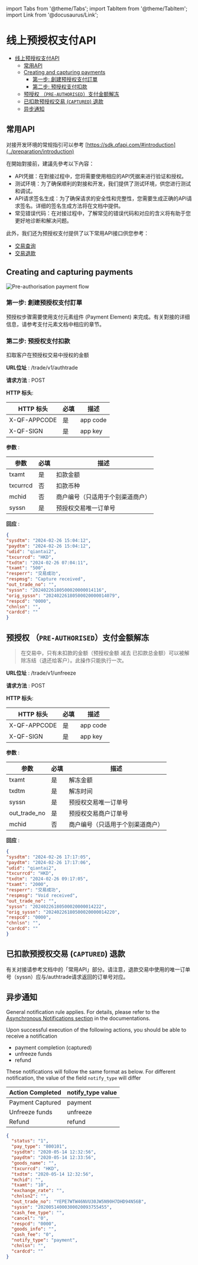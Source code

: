 import Tabs from '@theme/Tabs';
import TabItem from '@theme/TabItem';
import Link from '@docusaurus/Link';

# 线上预授权支付API

- [线上预授权支付API](#线上预授权支付api)
  - [常用API](#常用api)
  - [Creating and capturing payments](#creating-and-capturing-payments)
    - [第一步: 創建预授权支付訂單](#第一步-創建预授权支付訂單)
    - [第二步: 预授权支付扣款](#第二步-预授权支付扣款)
  - [预授权 （`PRE-AUTHORISED`）支付金额解冻](#预授权-pre-authorised支付金额解冻)
  - [已扣款预授权交易 (`CAPTURED`) 退款](#已扣款预授权交易-captured-退款)
  - [异步通知](#异步通知)

## 常用API

对接开发环境的常规指引可以参考 [https://sdk.qfapi.com/#introduction](../preparation/introduction)

在開始對接前，建議先參考以下內容：

- API凭据：在對接过程中，您将需要使用相应的API凭据来进行验证和授权。
- 测试环境：为了确保顺利的對接和开发，我们提供了测试环境，供您进行测试和调试。
- API请求签名生成：为了确保请求的安全性和完整性，您需要生成正确的API请求签名。详细的签名生成方法将在文档中提供。
- 常见错误代码：在对接过程中，了解常见的错误代码和对应的含义将有助于您更好地诊断和解决问题。

此外，我们还为预授权支付提供了以下常用API接口供您参考：

- [交易查询](../common-api/transaction-enquiry)
- [交易退款](../common-api/refunds)

## Creating and capturing payments

![Pre-authorisation payment flow](https://www.plantuml.com/plantuml/png/XOynJWKX441xJZ6r2HUmCDzu0HihOp61mIM1WSpE57fwTv4biJ0_eHZ8UpouxOgYLelRSYIWslKB8kr1SjVSsBq_V83tJ_0gz6owDSdV51-X2tcSUpn1m33uFzmmNx2hoIc5t-b_z8sJ48s0pN72SAnafG3MPgoEcn8KIWejhOBRhVSc2Xr5CvOhw8WZd8Qxo54xlhOExjU5AcRE_0dSs8VfpVU0M_Aw-dPKhPOV)

### 第一步: 創建预授权支付訂單

预授权步骤需要使用支付元素组件 (Payment Element) 来完成。有关對接的详细信息，请参考支付元素文档中相应的章节。

### 第二步: 预授权支付扣款

扣取客户在预授权交易中授权的金额

**URL位址** :   /trade/v1/authtrade

**请求方法** : POST

**HTTP 标头**:

| HTTP 标头 | 必填 | 描述 |
| -------------- | ---- | ------------------ |
| X-QF-APPCODE | 是 | app code |
| X-QF-SIGN | 是 | app key |

**参数** :

| 参数          | 必填 | 描述        |
| -------------- | ---- | ------------------ |
| txamt          | 是   | 扣款金额 |
| txcurrcd       | 否    | 扣款币种 |
| mchid          | 否    | 商户编号（只适用于个别渠道商户） |
| syssn          | 是   | 预授权交易唯一订单号 |

**回应** :

```json
{
"sysdtm": "2024-02-26 15:04:12",
"paydtm": "2024-02-26 15:04:12",
"udid": "qiantai2",
"txcurrcd": "HKD",
"txdtm": "2024-02-26 07:04:11",
"txamt": "500",
"resperr": "交易成功",
"respmsg": "Capture received",
"out_trade_no": "",
"syssn": "20240226180500020000014116",
"orig_syssn": "20240226180500020000014079",
"respcd": "0000",
"chnlsn": "",
"cardcd": ""
}
```

## 预授权 （`PRE-AUTHORISED`）支付金额解冻

> 在交易中，只有未扣款的金额（预授权金额 减去 已扣款总金额）可以被解除冻结（退还给客户）。此操作只能执行一次。

**URL位址** :   /trade/v1/unfreeze

**请求方法** : POST

**HTTP 标头**:

| HTTP 标头 | 必填 | 描述 |
| -------------- | ---- | ------------------ |
| X-QF-APPCODE | 是 | app code |
| X-QF-SIGN | 是 | app key |

**参数** :

| 参数          | 必填 | 描述        |
| -------------- | ---- | ------------------ |
| txamt          | 是    | 解冻金额      |
| txdtm          | 是    | 解冻时间         |
| syssn          | 是    | 预授权交易唯一订单号 |
| out_trade_no   | 是    | 预授权交易商户订单号 |
| mchid          | 否    | 商户编号（只适用于个别渠道商户） |

**回应** :

```json
{
"sysdtm": "2024-02-26 17:17:05",
"paydtm": "2024-02-26 17:17:06",
"udid": "qiantai2",
"txcurrcd": "HKD",
"txdtm": "2024-02-26 09:17:05",
"txamt": "2000",
"resperr": "交易成功",
"respmsg": "Void received",
"out_trade_no": "",
"syssn": "20240226180500020000014222",
"orig_syssn": "20240226180500020000014220",
"respcd": "0000",
"chnlsn": "",
"cardcd": ""
}
```

## 已扣款预授权交易 (`CAPTURED`) 退款

有关对接请参考文档中的「常用API」部分。请注意，退款交易中使用的唯一订单号（syssn）应与/authtrade请求返回的订单号对应。

## 异步通知

General notification rule applies. For details, please refer to the [Asynchronous Notifications section](../common-api/asynchronous-notification) in the documentations.

Upon successful execution of the following actions, you should be able to receive a notification

- payment completion (captured)
- unfreeze funds
- refund

These notifications will follow the same format as below. For different notification, the value of the field `notify_type` will differ

| Action Completed | notify_type value |
| -------------- | ------------------ |
| Payment Captured | payment |
| Unfreeze funds | unfreeze |
| Refund | refund |

```json
{
  "status": "1",
  "pay_type": "800101",
  "sysdtm": "2020-05-14 12:32:56",
  "paydtm": "2020-05-14 12:33:56",
  "goods_name": "",
  "txcurrcd": "HKD",
  "txdtm": "2020-05-14 12:32:56",
  "mchid": "",
  "txamt": "10",
  "exchange_rate": "",
  "chnlsn2": "",
  "out_trade_no": "YEPE7WTW46NVU30JW5N90H7DHD94N56B",
  "syssn": "20200514000300020093755455",
  "cash_fee_type": "",
  "cancel": "0",
  "respcd": "0000",
  "goods_info": "",
  "cash_fee": "0",
  "notify_type": "payment",
  "chnlsn": "",
  "cardcd": ""
}
```

